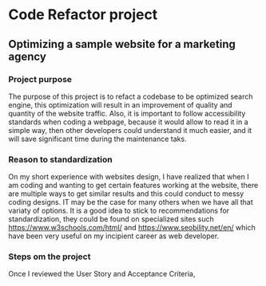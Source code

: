 # Code Refactor project

## Optimizing a sample website for a marketing agency

### Project purpose
The purpose of this project is to refact a codebase to be optimized search engine, this optimization will result in an improvement of quality and quantity of the website traffic. Also, it is important to follow accessibility standards when coding a webpage, because it would allow to read it in a simple way, then other developers could understand it much easier, and it will save significant time during the maintenance taks.

### Reason to standardization
On my short experience with websites design, I have realized that when I am coding and wanting to get certain features working at the website, there are multiple ways to get similar results and this could conduct to messy coding designs. IT may be the case for many others when we have all that variaty of options. It is a good idea to stick to recommendations for standardization, they could be found on specialized sites such https://www.w3schools.com/html/ and https://www.seobility.net/en/ which have been very useful on my incipient career as web developer.

### Steps om the project
Once I reviewed the User Story and Acceptance Criteria, 










